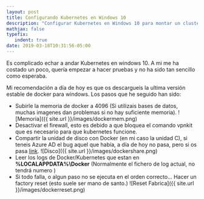 ```yaml
---
layout: post
title: Configurando Kubernetes en Windows 10    
description: "Configurar Kubernetes en Windows 10 para montar un cluster no es un camino de rosas, pero aquí te enseño algun truco que te puede ayudar a desatascar cosas."
mathjax: false
typefix:
   indent: true
date: 2019-03-18T10:31:56-05:00
---
```

Es complicado echar a andar Kubernetes en windows 10. A mi me ha costado un poco, quería empezar a hacer pruebas y no ha sido tan sencillo como esperaba.

Mi recomendación a día de hoy es que os descargueis la ultima versión estable de docker para windows.
Los pasos que he seguido han sido:
 - Subirle la memoria de docker a 4096 (Si utilizais bases de datos, muchas imagenes dan problemas si no hay suficiente memoria).
   ![Memoria]({{ site.url }}/images/dockermem.png)
 - Desactivar el firewall, esto es debido a que bloquea el comando vpnkit que es necesario para que kubernetes funcione.
 - Compartir la unidad de disco con Docker (en mi caso la unidad C), si teneis Azure AD el bug aquel que había, a día de hoy no pasa, pero si os pasa [link](https://dagope.github.io/2019/03/10/compartir-discos-docker-usuario-azuread/).
    ![Disco]({{ site.url }}/images/dockershare.png)
 - Leer los logs de Docker/Kubernetes que estan en **%LOCALAPPDATA%\Docker** (Normalmente el fichero de log actual, no tendrá numero )
 - Si todo falla, o algun paso no se ejecuta en el orden correcto... Hacer un factory reset (esto suele ser mano de santo.)
    ![Reset Fabrica]({{ site.url }}/images/dockerreset.png)